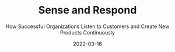 ---
date: 2022-03-16
dateYear: 2022
isbn: 9781633691896
title: Sense and Respond
subtitle: How Successful Organizations Listen to Customers and Create New Products Continuously
description: "We’re in the midst of a revolution. Quantum leaps in technology are enabling organizations to observe and measure people’s behavior in real time, communicate internally at extraordinary speed, and innovate continuously. These new, software-driven technologies are transforming the way companies interact with their customers, employees, and other stakeholders. This is no mere tech issue. The transformation requires a complete rethinking of the way we organize and manage work. And, as software becomes ever more integrated into every product and service, making this big shift is quickly becoming the key operational challenge for businesses of all kinds. We need a management model that doesn’t merely account for, but actually embraces, continuous change. Yet the truth is, most organizations continue to rely on outmoded, industrial-era operational models. They structure their teams, manage their people, and evolve their organizational cultures the way they always have. Now, organizations are emerging, and thriving, based on their capacity to sense and respond instantly to customer and employee behaviors. In Sense and Respond, Jeff Gothelf and Josh Seiden, leading tech experts and founders of the global Lean UX movement, vividly show how these companies operate, highlighting the new mindset and skills needed to lead and manage them—and to continuously innovate within them. In illuminating and instructive business examples, you’ll see organizations with distinctively new operating principles: shifting from managing outputs to what the authors call 'outcome-focused management'; forming self-guided teams that can read and react to a fast-changing environment; creating a learning-all-the-time culture that can understand and respond to new customer behaviors and the data they generate; and finally, developing in everyone at the company the new universal skills of customer listening, assessment, and response. This engaging and practical book provides the crucial new operational and management model to help you and your organization win in a world of continuous change."
cover: cover-sense-and-respond.jpeg
coverGoogle: https://books.google.com/books/content?id=bEzXCwAAQBAJ&printsec=frontcover&img=1&zoom=1&edge=curl&source=gbs_api
pageCount: 272
authors:
- Jeff Gothelf
- Josh Seiden
publishers: Harvard Business Review Press
published: 2017-02-07
publishedYear: 2017 
shelves:
- non-fiction
- business
skills:
- product
portfolioFeature: true
weight: 6
---